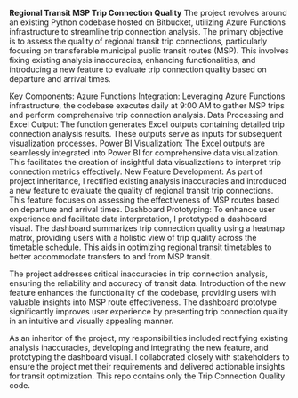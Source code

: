 **Regional Transit MSP Trip Connection Quality**
The project revolves around an existing Python codebase hosted on Bitbucket, utilizing Azure Functions infrastructure to streamline trip connection analysis. The primary objective is to assess the quality of regional transit trip connections, particularly focusing on transferable municipal public transit routes (MSP). This involves fixing existing analysis inaccuracies, enhancing functionalities, and introducing a new feature to evaluate trip connection quality based on departure and arrival times.

Key Components:
Azure Functions Integration: Leveraging Azure Functions infrastructure, the codebase executes daily at 9:00 AM to gather MSP trips and perform comprehensive trip connection analysis.
Data Processing and Excel Output: The function generates Excel outputs containing detailed trip connection analysis results. These outputs serve as inputs for subsequent visualization processes.
Power BI Visualization: The Excel outputs are seamlessly integrated into Power BI for comprehensive data visualization. This facilitates the creation of insightful data visualizations to interpret trip connection metrics effectively.
New Feature Development: As part of project inheritance, I rectified existing analysis inaccuracies and introduced a new feature to evaluate the quality of regional transit trip connections. This feature focuses on assessing the effectiveness of MSP routes based on departure and arrival times.
Dashboard Prototyping: To enhance user experience and facilitate data interpretation, I prototyped a dashboard visual. The dashboard summarizes trip connection quality using a heatmap matrix, providing users with a holistic view of trip quality across the timetable schedule. This aids in optimizing regional transit timetables to better accommodate transfers to and from MSP transit.

The project addresses critical inaccuracies in trip connection analysis, ensuring the reliability and accuracy of transit data. Introduction of the new feature enhances the functionality of the codebase, providing users with valuable insights into MSP route effectiveness. The dashboard prototype significantly improves user experience by presenting trip connection quality in an intuitive and visually appealing manner.

As an inheritor of the project, my responsibilities included rectifying existing analysis inaccuracies, developing and integrating the new feature, and prototyping the dashboard visual. I collaborated closely with stakeholders to ensure the project met their requirements and delivered actionable insights for transit optimization.
This repo contains only the Trip Connection Quality code.
